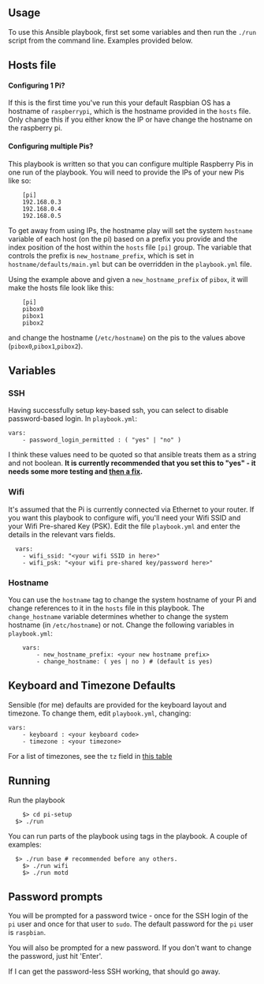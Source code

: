 
## Usage
To use this Ansible playbook, first set some variables and then run the `./run`
script from the command line. Examples provided below.

## Hosts file

#### Configuring 1 Pi?

If this is the first time you've run this your default Raspbian OS has a hostname
of `raspberrypi`, which is the hostname provided in the `hosts` file. Only change
this if you either know the IP or have change the hostname on the raspberry pi.

#### Configuring multiple Pis?

This playbook is written so that you can configure multiple Raspberry Pis in one
run of the playbook. You will need to provide the IPs of your new Pis like so:

		[pi]
		192.168.0.3
		192.168.0.4
		192.168.0.5

To get away from using IPs, the hostname play will set the system `hostname`
variable of each host (on the pi) based on a prefix you provide and the index
position of the host within the `hosts` file `[pi]` group. The variable that
controls the prefix is `new_hostname_prefix`, which is set in
`hostname/defaults/main.yml` but can be overridden in the `playbook.yml` file.

Using the example above and given a `new_hostname_prefix` of `pibox`, it will
make the hosts file look like this:

		[pi]
		pibox0
		pibox1
		pibox2

and change the hostname (`/etc/hostname`) on the pis to the values above
(`pibox0`,`pibox1`,`pibox2`).

## Variables

### SSH

Having successfully setup key-based ssh, you can select to disable password-based login. In `playbook.yml`:

	vars:
	 	- password_login_permitted : ( "yes" | "no" )

I think these values need to be quoted so that ansible treats them as a string
and not boolean. **It is currently recommended that you set this to "yes" - it needs
some more testing and [then a fix](https://github.com/robrant/pi-setup/issues/6).**

### Wifi

It's assumed that the Pi is currently connected via Ethernet to your router.
If you want this playbook to configure wifi, you'll need your Wifi SSID and
your Wifi Pre-shared Key (PSK). Edit the file `playbook.yml` and enter the
details in the relevant vars fields.

	  vars:
    	- wifi_ssid: "<your wifi SSID in here>"
    	- wifi_psk: "<your wifi pre-shared key/password here>"

### Hostname

You can use the `hostname` tag to change the system hostname of your Pi and change references to it in the `hosts` file in this playbook. The `change_hostname` variable determines whether to change the system hostname (in `/etc/hostname`) or not. Change the following variables in `playbook.yml`:

		vars:
			- new_hostname_prefix: <your new hostname prefix>
			- change_hostname: ( yes | no ) # (default is yes)

## Keyboard and Timezone Defaults
Sensible (for me) defaults are provided for the keyboard layout and timezone.
To change them, edit `playbook.yml`, changing:

    vars:
        - keyboard : <your keyboard code>
        - timezone : <your timezone>

For a list of timezones, see the `tz` field in [this table](https://en.wikipedia.org/wiki/List_of_tz_database_time_zones)

## Running

Run the playbook

		$> cd pi-setup
	  $> ./run

You can run parts of the playbook using tags in the playbook. A couple of examples:

	  $> ./run base # recommended before any others.
		$> ./run wifi
		$> ./run motd

## Password prompts

You will be prompted for a password twice - once for the SSH login of the `pi` user and once for that user to `sudo`. The
default password for the `pi` user is `raspbian`.

You will also be prompted for a new password. If you don't want to change the password, just hit 'Enter'.

If I can get the password-less SSH working, that should go away.
